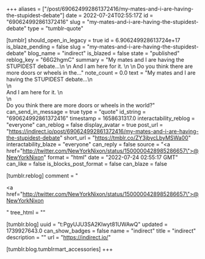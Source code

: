 +++
aliases = ["/post/690624992861372416/my-mates-and-i-are-having-the-stupidest-debate"]
date = 2022-07-24T02:55:17Z
id = "690624992861372416"
slug = "my-mates-and-i-are-having-the-stupidest-debate"
type = "tumblr-quote"

[tumblr]
should_open_in_legacy = true
id = 6.906249928613724e+17
is_blaze_pending = false
slug = "my-mates-and-i-are-having-the-stupidest-debate"
blog_name = "indirect"
is_blazed = false
state = "published"
reblog_key = "66G2hgmC"
summary = "My mates and I are having the STUPIDEST debate…\n \n And I am here for it. \n \n Do you think there are more doors or wheels in the..."
note_count = 0.0
text = "My mates and I are having the STUPIDEST debate&hellip;\n<br/>\n<br/>And I am here for it. \n<br/>\n<br/>Do you think there are more doors or wheels in the world?"
can_send_in_message = true
type = "quote"
id_string = "690624992861372416"
timestamp = 1658631317.0
interactability_reblog = "everyone"
can_reblog = false
display_avatar = true
post_url = "https://indirect.io/post/690624992861372416/my-mates-and-i-are-having-the-stupidest-debate"
short_url = "https://tmblr.co/ZY3jbycLbyMSWa00"
interactability_blaze = "everyone"
can_reply = false
source = "<a href=\"http://twitter.com/NewYorkNixon/status/1500000428985286657\">@NewYorkNixon</a>"
format = "html"
date = "2022-07-24 02:55:17 GMT"
can_like = false
is_blocks_post_format = false
can_blaze = false

[tumblr.reblog]
comment = "<p><a href=\"http://twitter.com/NewYorkNixon/status/1500000428985286657\">@NewYorkNixon</a></p>"
tree_html = ""

[tumblr.blog]
uuid = "t:PgyUJU3SA2Klwyt81UWAwQ"
updated = 1739927643.0
can_show_badges = false
name = "indirect"
title = "indirect"
description = ""
url = "https://indirect.io/"

[tumblr.blog.tumblrmart_accessories]
+++
